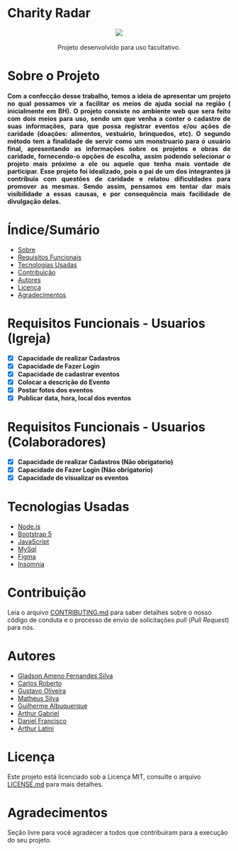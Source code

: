 # Charity Radar
<p align="center" > 
<img src="https://github.com/DanielCostaGH/CharityRadar-ProjetoFinal/blob/main/public/img/logo.png"
</p >
	<br/>
	<br/>
	Projeto desenvolvido para uso facultativo.
	
# Sobre o Projeto


<h4 align="justify">
	Com a confecção desse trabalho, temos a ideia de apresentar um projeto no qual possamos vir a facilitar os meios de ajuda social na região ( inicialmente em BH).
O projeto consiste no ambiente web que sera feito com dois meios para uso, sendo um que venha a conter o cadastro de suas informações, para que possa registrar eventos e/ou ações de caridade (doações: alimentos, vestuário, brinquedos, etc). O segundo método tem a finalidade de servir como um monstruario para o usuário final, apresentando as informações sobre os projetos e obras de caridade, fornecendo-o opções de escolha, assim podendo selecionar o projeto mais próximo a ele ou aquele que tenha mais vontade de participar.
Esse projeto foi idealizado, pois o pai de um dos integrantes já contribuía com questões de caridade e relatou dificuldades para promover as mesmas. Sendo assim, pensamos em tentar dar mais visibilidade a essas causas, e por consequência mais facilidade de divulgação delas.
</h4>



# Índice/Sumário

* [Sobre](#sobre-o-projeto)
* [Requisitos Funcionais](#requisitos-funcionais)
* [Tecnologias Usadas](#tecnologias-usadas)
* [Contribuição](#contribuição)
* [Autores](#autores)
* [Licença](#licença)
* [Agradecimentos](#agradecimentos)


# Requisitos Funcionais - Usuarios (Igreja)

- [x] **Capacidade de realizar Cadastros**
- [x] **Capacidade de Fazer Login**
- [x] **Capacidade de cadastrar eventos**
- [x] **Colocar a descrição do Evento**
- [x] **Postar fotos dos eventos**
- [x] **Publicar data, hora, local dos eventos**

# Requisitos Funcionais - Usuarios (Colaboradores)

- [x] **Capacidade de realizar Cadastros (Não obrigatorio)**
- [x] **Capacidade de Fazer Login (Não obrigatorio)**
- [x] **Capacidade de visualizar os eventos**

# Tecnologias Usadas

- [Node.js](https://nodejs.org/en/)
- [Bootstrap 5](https://getbootstrap.com/docs/5.0/getting-started/introduction/)
- [JavaScript](https://www.javascript.com/)
- [MySql](https://www.mysql.com/)
- [Figma](https://www.figma.com)
- [Insomnia](https://insomnia.rest/download)




# Contribuição

Leia o arquivo [CONTRIBUTING.md](CONTRIBUTING.md) para saber detalhes sobre o nosso código de conduta e o processo de envio de solicitações *pull* (*Pull Request*) para nós.

# Autores

- [Gladson Ameno Fernandes Silva](https://github.com/GladsonAmeno)
- [Carlos Roberto](https://github.com/cjribeiro99)
- [Gustavo Oliveira](https://github.com/gustavo2755)
- [Matheus Silva](https://github.com/SMtHR)
- [Guilherme Albuquerque](https://github.com/tigui10)
- [Arthur Gabriel](https://github.com/Arthur-Gab)
- [Daniel Francisco](https://github.com/DanielCostaGH)
- [Arthur Latini](https://github.com/arthurlatini)

# Licença

Este projeto está licenciado sob a Licença MIT,  consulte o arquivo [LICENSE.md](LICENSE.md) para mais detalhes.

# Agradecimentos

Seção livre para você agradecer a todos que contribuiram para a execução do seu projeto.

